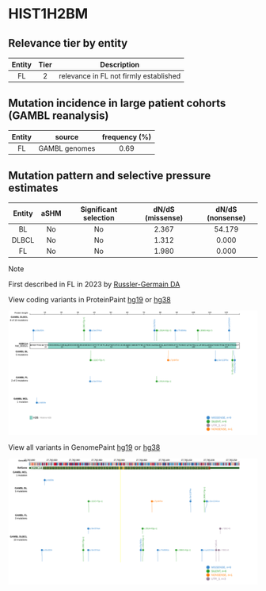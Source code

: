 # HIST1H2BM

## Relevance tier by entity

|Entity|Tier|Description                           |
|:------:|:----:|--------------------------------------|
|FL    |2   |relevance in FL not firmly established|

## Mutation incidence in large patient cohorts (GAMBL reanalysis)

|Entity|source       |frequency (%)|
|:------:|:-------------:|:-------------:|
|FL    |GAMBL genomes|0.69         |

## Mutation pattern and selective pressure estimates

|Entity|aSHM|Significant selection|dN/dS (missense)|dN/dS (nonsense)|
|:------:|:----:|:---------------------:|:----------------:|:----------------:|
|BL    |No  |No                   |2.367           |54.179          |
|DLBCL |No  |No                   |1.312           | 0.000          |
|FL    |No  |No                   |1.980           | 0.000          |


> [!NOTE]
> First described in FL in 2023 by [Russler-Germain DA](https://pubmed.ncbi.nlm.nih.gov/37493986)


View coding variants in ProteinPaint [hg19](https://morinlab.github.io/LLMPP/GAMBL/HIST1H2BM_protein.html)  or [hg38](https://morinlab.github.io/LLMPP/GAMBL/HIST1H2BM_protein_hg38.html)

![image](images/proteinpaint/HIST1H2BM_NM_003521.svg)

View all variants in GenomePaint [hg19](https://morinlab.github.io/LLMPP/GAMBL/HIST1H2BM.html)  or [hg38](https://morinlab.github.io/LLMPP/GAMBL/HIST1H2BM_hg38.html)

![image](images/proteinpaint/HIST1H2BM.svg)
